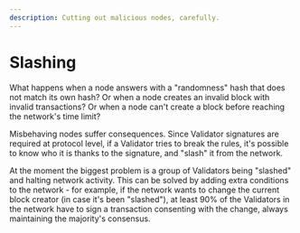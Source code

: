 ```yaml
---
description: Cutting out malicious nodes, carefully.
---
```


# Slashing

What happens when a node answers with a "randomness" hash that does not match its own hash? Or when a node creates an invalid block with invalid transactions? Or when a node can't create a block before reaching the network's time limit?

Misbehaving nodes suffer consequences. Since Validator signatures are required at protocol level, if a Validator tries to break the rules, it's possible to know who it is thanks to the signature, and "slash" it from the network.

At the moment the biggest problem is a group of Validators being "slashed" and halting network activity. This can be solved by adding extra conditions to the network - for example, if the network wants to change the current block creator (in case it's been "slashed"), at least 90% of the Validators in the network have to sign a transaction consenting with the change, always maintaining the majority's consensus.

